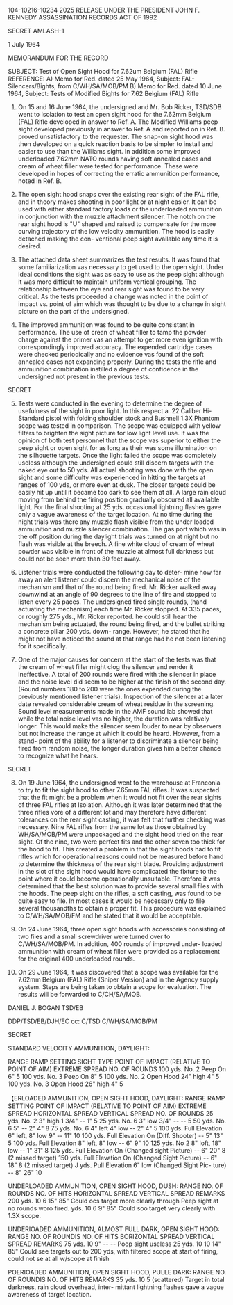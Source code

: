 104-10216-10234	2025 RELEASE UNDER THE PRESIDENT JOHN F. KENNEDY ASSASSINATION RECORDS ACT OF 1992

SECRET
AMLASH-1

1 July 1964

MEMORANDUM FOR THE RECORD

SUBJECT: Test of Open Sight Hood for 7.62um Belgium (FAL) Rifle
REFERENCE: A) Memo for Red. dated 25 May 1964, Subject: FAL-
Silencers/8ights, from C/WH/SA/MOB/PM
B) Memo for Red. dated 10 June 1964, Subject: Tests
of Modified Bights for 7.62 Belgium (FAL) Rifle

1. On 15 and 16 June 1964, the undersigned and Mr. Bob
Ricker, TSD/SDB went to Isolation to test an open sight hood for
the 7.62mm Belgium (FAL) Rifle developed in answer to Ref. A.
The Modified Williams peep sight developed previously in answer
to Ref. A and reported on in Ref. B. proved unsatisfactory to the
requester. The snap-on sight hood was then developed on a quick
reaction basis to be simpler to install and easier to use than
the Williams sight. In addition some improved underloaded 7.62mm
NATO rounds having soft annealed cases and cream of wheat filler
were tested for performance. These were developed in hopes of
correcting the erratic ammunition performance, noted in Ref. B.

2. The open sight hood snaps over the existing rear sight
of the FAL rifle, and in theory makes shooting in poor light or
at night easier. It can be used with either standard factory
loads or the underloaded ammunition in conjunction with the muzzle
attachment silencer. The notch on the rear sight hood is "U" shaped
and raised to compensate for the more curving trajectory of the low
velocity ammunition. The hood is easily detached making the con-
ventional peep sight available any time it is desired.

3. The attached data sheet summarizes the test results. It
was found that some familiarization vas necessary to get used to
the open sight. Under ideal conditions the sight was as easy to
use as the peep sight although it was more difficult to maintain
uniform vertical grouping. The relationship between the eye and
rear sight was found to be very critical. As the tests proceeded
a change was noted in the point of impact vs. point of aim which was
thought to be due to a change in sight picture on the part of the
undersigned.

4. The improved ammunition was found to be quite consistant
in performance. The use of crean of wheat filler to tamp the powder
charge against the primer vas an attempt to get more even ignition
with correspondingly improved accuracy. The expended cartridge
cases were checked periodically and no evidence vas found of the
soft annealed cases not expanding properly. During the tests the
rifle and ammunition combination instilled a degree of confidence
in the undersigned not present in the previous tests.

SECRET

5. Tests were conducted in the evening to determine the degree
of usefulness of the sight in poor light. In this respect a .22
Caliber Hi-Standard pistol with folding shoulder stock and Bushnell
1.3X Phantom scope was tested in comparison. The scope was
equipped with yellow filters to brighten the sight picture for
low light level use. It was the opinion of both test personnel
that the scope vas superior to either the peep sight or open sight
for as long as their was some illumination on the silhouette
targets. Once the light failed the scope was completely useless
although the undersigned could still discern targets with the naked
eye out to 50 yds. All actual shooting was done with the open
sight and some difficulty was experienced in hitting the targets
at ranges of 100 yds, or more even at dusk. The closer targets
could be easily hit up until it became too dark to see them at all.
A large rain cloud moving from behind the firing position gradually
obscured all available light. For the final shooting at 25 yds.
occasional lightning flashes gave only a vague awareness of the
target location. At no time during the night trials was there any
muzzle flash visible from the under loaded ammunition and muzzle
silencer combination. The gas port which was in the off position
during the daylight trials was turned on at night but no flash was
visible at the breech. A fine white cloud of cream of wheat
powder was visible in front of the muzzle at almost full darkness
but could not be seen more than 30 feet away.

6. Listener trials were conducted the following day to deter-
mine how far away an alert listener could discern the mechanical
noise of the mechanism and that of the round being fired. Mr. Ricker
walked away downwind at an angle of 90 degrees to the line of fire
and stopped to listen every 25 paces. The undersigned fired
single rounds, (hand actuating the mechanism) each time Mr. Ricker
stopped. At 335 paces, or roughly 275 yds., Mr. Ricker reported.
he could still hear the mechanism being actuated, the round being
fired, and the bullet striking a concrete pillar 200 yds. down-
range. However, he stated that he might not have noticed the sound
at that range had he not been listening for it specifically.

7. One of the major causes for concern at the start of the
tests was that the cream of wheat filler might clog the silencer
and render it ineffective. A total of 200 rounds were fired with
the silencer in place and the noise level did seem to be higher at
the finish of the second day. (Round numbers 180 to 200 were the
ones expended during the previously mentioned listener trials).
Inspection of the silencer at a later date revealed considerable
cream of wheat residue in the screening. Sound level measurements
made in the AMF sound lab showed that while the total noise level
vas no higher, the duration was relatively longer. This would
make the silencer seem louder to near by observers but not increase
the range at which it could be heard. However, from a stand-
point of the ability for a listener to discriminate a silencer
being fired from random noise, the longer duration gives him a
better chance to recognize what he hears.

SECRET

8. On 19 June 1964, the undersigned went to the warehouse
at Franconia to try to fit the sight hood to other 7.65mm FAL
rifles. It was suspected that the fit might be a problem when it
would not fit over the rear sights of three FAL rifles at Isolation.
Although it was later determined that the three rifles vore of a
different lot and may therefore have different tolerances on the
rear sight casting, it was felt that further checking was necessary.
Nine FAL rifles from the same lot as those obtained by WH/SA/MOB/PM
were unpackaged and the sight hood tried on the rear sight. Of
the nine, two were perfect fits and the other seven too thick
for the hood to fit. This created a problem in that the sight
hoods had to fit rifles which for operational reasons could not be
measured before hand to determine the thickness of the rear sight
blade. Providing adjustment in the slot of the sight hood would
have complicated the fixture to the point where it could become
operationally unsuitable. Therefore it was determined that the
best solution was to provide several small files with the hoods.
The peep sight on the rifles, a soft casting, was found to be
quite easy to file. In most cases it would be necessary only to
file several thousandths to obtain a proper fit. This procedure
was explained to C/WH/SA/MOB/FM and he stated that it would be
acceptable.

9. On 24 June 1964, three open sight hoods with accessories
consisting of two files and a small screwdriver were turned over
to C/WH/SA/MOB/PM. In addition, 400 rounds of improved under-
loaded ammunition with cream of wheat filler were provided as a
replacement for the original 400 underloaded rounds.

10. On 29 June 1964, it was discovered that a scope was available
for the 7.62mm Belgium (FAL) Rifle (Sniper Version) and in the Agency
supply system. Steps are being taken to obtain a scope for
evaluation. The results will be forwarded to C/CH/SA/MOB.

DANIEL J. BOGAN
TSD/EB

DDP/TSD/EB/DJH/EC
cc: C/TSD
C/WH/SA/MOB/PM

SECRET

STANDARD VELOCITY AMMUNITION, DAYLIGHT:

RANGE	RAMP SETTING	SIGHT TYPE	POINT OF IMPACT (RELATIVE TO POINT OF AIM)	EXTREME SPREAD	NO. OF ROUNDS
100 yds.	No. 2	Peep	On	6"	5
100 yds.	No. 3	Peep	On	8"	5
100 yds.	No. 2	Open Hood	24" high	4"	5
100 yds.	No. 3	Open Hood	26" high	4"	5

【ERLOADED AMMUNITION, OPEN SIGHT HOOD, DAYLIGHT:
RANGE	RAMP SETTING	POINT OF IMPACT (RELATIVE TO POINT OF AIM)	EXTREME SPREAD	HORIZONTAL SPREAD	VERTICAL SPREAD	NO. OF ROUNDS
25 yds.	No. 2	3" high	1 3/4"	--	1"	5
25 yds.	No. 6	3" low	3/4"	--	--	5
50 yds.	No. 6	5"	--	2"	4"	8
75 yds.	No. 6	4" left 4" low	--	2"	4"	5
100 yds.	Full Elevation	6" left, 8" low	9"	--	11"	10
100 yds.	Full Elevation	On (Diff. Shooter)	--	5"	13"	5
100 yds.	Full Elevation	8" left, 8" low	--	6"	9"	10
125 yds.	No 2	8" loft, 18" low	--	1"	31"	8
125 yds.	Full Elevation	On (Changed sight Picture)	--	6"	20"	8 (2 missed target)
150 yds.	Full Elevation	On (Changed Sight Picture)	--	6"	18"	8 (2 missed target)
J yds.	Pull Elevation	6" low (Changed Sight Pic- ture)	--	8"	26"	10

UNDERLOADED AMMUNITION, OPEN SIGHT HOOD, DUSH:
RANGE	NO. OF ROUNDS	NO. OF HITS	HORIZONTAL SPREAD	VERTICAL SPREAD	REMARKS
200 yds.	10	6	15"	85"	Could ocs target more clearly through Peep sight at no rounds woro fired.
 yds.	10	6	9"	85"	Could soo target very clearly with 1.3X scope.

UNDERIOADED AMMUNITION, ALMOST FULL DARK, OPEN SIGHT HOOD:
RANGE	NO. OF ROUNDIS	NO. OF HITS	BORIZONTAL SPREAD	VERTICAL SPREAD	REMARKS
75 yds.	10	9"	--	--	Poop sight useless
25 yds.	10	10	14"	85"	Could see targets out to 200 yds, with filtered scope at start of firing, could not se at all w/scope at finish

POERIOADED AMMUNITION, OPEN SIGHT HOOD, PULLE DARK:
RANGE	NO. OF ROUNDIS	NO. OF HITS	REMARKS
35 yds.	10	5 (scattered)	Target in total darkness, rain cloud overhead, inter- mittant lightning flashes gave a vague awareness of target location.
